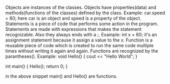 Objects are instances of the classes. Objects have properties(data) and methods(functions of the classes) defined by the class. Example: car.speed = 60; here car is an object and speed is a property of the object.
Statements is a piece of code that performs some action in the program. Statements are made with expressions that makes the statement recognizable. Also they always ends with a ;. Example: int x = 60; it's an assignment statement because it assign a value to the x.
Function is a reusable piece of code which is created to run the same code multiple times without writing it again and again. Functions are recognized by the parantheses(). Example:
void Hello() {
cout << "Hello World";
}

int main() {
Hello();
return 0;
}

in the above snippet main() and Hello() are functions.
